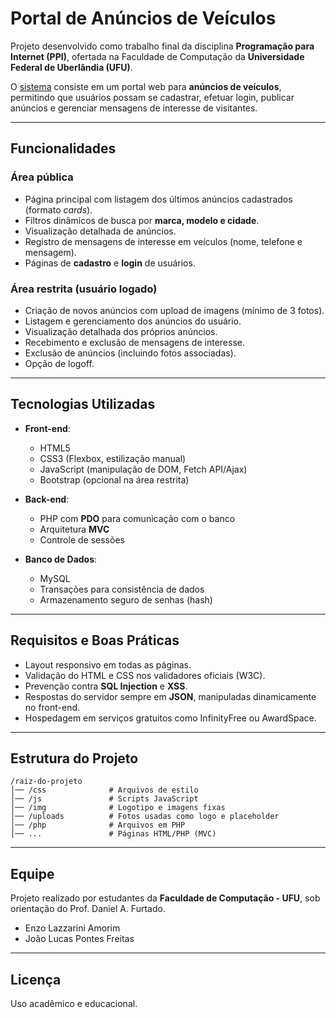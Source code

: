 # Portal de Anúncios de Veículos

Projeto desenvolvido como trabalho final da disciplina **Programação para Internet (PPI)**, ofertada na Faculdade de Computação da **Universidade Federal de Uberlândia (UFU)**.

O [sistema](https://autohub.gt.tc/) consiste em um portal web para **anúncios de veículos**, permitindo que usuários possam se cadastrar, efetuar login, publicar anúncios e gerenciar mensagens de interesse de visitantes.

---

## Funcionalidades

### Área pública

* Página principal com listagem dos últimos anúncios cadastrados (formato *cards*).
* Filtros dinâmicos de busca por **marca, modelo e cidade**.
* Visualização detalhada de anúncios.
* Registro de mensagens de interesse em veículos (nome, telefone e mensagem).
* Páginas de **cadastro** e **login** de usuários.

### Área restrita (usuário logado)

* Criação de novos anúncios com upload de imagens (mínimo de 3 fotos).
* Listagem e gerenciamento dos anúncios do usuário.
* Visualização detalhada dos próprios anúncios.
* Recebimento e exclusão de mensagens de interesse.
* Exclusão de anúncios (incluindo fotos associadas).
* Opção de logoff.

---

## Tecnologias Utilizadas

* **Front-end**:

  * HTML5
  * CSS3 (Flexbox, estilização manual)
  * JavaScript (manipulação de DOM, Fetch API/Ajax)
  * Bootstrap (opcional na área restrita)

* **Back-end**:

  * PHP com **PDO** para comunicação com o banco
  * Arquitetura **MVC**
  * Controle de sessões

* **Banco de Dados**:

  * MySQL
  * Transações para consistência de dados
  * Armazenamento seguro de senhas (hash)

---

## Requisitos e Boas Práticas

* Layout responsivo em todas as páginas.
* Validação do HTML e CSS nos validadores oficiais (W3C).
* Prevenção contra **SQL Injection** e **XSS**.
* Respostas do servidor sempre em **JSON**, manipuladas dinamicamente no front-end.
* Hospedagem em serviços gratuitos como InfinityFree ou AwardSpace.

---

## Estrutura do Projeto

```
/raiz-do-projeto
│── /css              # Arquivos de estilo
│── /js               # Scripts JavaScript
│── /img              # Logotipo e imagens fixas
│── /uploads          # Fotos usadas como logo e placeholder
│── /php              # Arquivos em PHP
│── ...               # Páginas HTML/PHP (MVC)
```

---

## Equipe

Projeto realizado por estudantes da **Faculdade de Computação - UFU**, sob orientação do Prof. Daniel A. Furtado.
- Enzo Lazzarini Amorim
- João Lucas Pontes Freitas

---

## Licença

Uso acadêmico e educacional.
